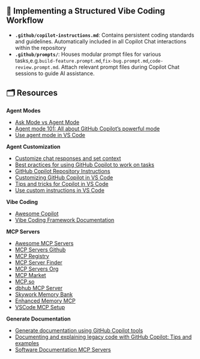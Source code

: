 ## 🧱 Implementing a Structured Vibe Coding Workflow

* **`.github/copilot-instructions.md`**: Contains persistent coding standards and guidelines. Automatically included in all Copilot Chat interactions within the repository
* **`.github/prompts/`**: Houses modular prompt files for various tasks,e.g.`build-feature.prompt.md`,`fix-bug.prompt.md`,`code-review.prompt.md`. Attach relevant prompt files during Copilot Chat sessions to guide AI assistance.

## 🗂️ Resources

**Agent Modes**
- [Ask Mode vs Agent Mode](https://devblogs.microsoft.com/dotnet/ask-mode-vs-agent-mode/)
- [Agent mode 101: All about GitHub Copilot’s powerful mode](https://github.blog/ai-and-ml/github-copilot/agent-mode-101-all-about-github-copilots-powerful-mode/)
- [Use agent mode in VS Code](https://code.visualstudio.com/docs/copilot/chat/chat-agent-mode)

**Agent Customization**
- [Customize chat responses and set context](https://learn.microsoft.com/en-us/visualstudio/ide/copilot-chat-context?view=vs-2022)
- [Best practices for using GitHub Copilot to work on tasks](https://docs.github.com/en/copilot/tutorials/coding-agent/get-the-best-results)
- [GitHub Copilot Repository Instructions](https://docs.github.com/en/copilot/customizing-copilot/adding-repository-custom-instructions-for-github-copilot)
- [Customizing GitHub Copilot in VS Code](https://code.visualstudio.com/docs/copilot/copilot-customization)
- [Tips and tricks for Copilot in VS Code](https://code.visualstudio.com/docs/copilot/copilot-tips-and-tricks)
- [Use custom instructions in VS Code](https://code.visualstudio.com/docs/copilot/customization/custom-instructions)
  
**Vibe Coding**
- [Awesome Copilot](https://github.com/github/awesome-copilot/tree/main)
- [Vibe Coding Framework Documentation](https://docs.google.com/document/d/12ATcyjCEKh8T-MPDZ-VMiQ1XMa9FUvvk2QazrsKoiR8/edit?tab=t.0)

**MCP Servers**
- [Awesome MCP Servers](https://github.com/punkpeye/awesome-mcp-servers)
- [MCP Servers Github](https://github.com/modelcontextprotocol/servers?tab=readme-ov-file)
- [MCP Registry](https://www.mcpregistry.online/)
- [MCP Server Finder](https://www.mcpserverfinder.com/)
- [MCP Servers Org](https://mcpservers.org/)
- [MCP Market](https://mcpmarket.com/)
- [MCP.so](https://mcp.so/)
- [dbhub MCP Server](https://github.com/bytebase/dbhub)
- [Skywork Memory Bank](https://skywork.ai/skypage/en/Mastering-Persistent-Memory-for-AI-Agents-A-Deep-Dive-into-Memory-Bank-MCP-Servers/1972567696433934336)
- [Enhanced Memory MCP](https://mcpmarket.com/server/enhanced-memory)
- [VSCode MCP Setup](https://code.visualstudio.com/docs/copilot/customization/mcp-servers)

**Generate Documentation**
- [Generate documentation using GitHub Copilot tools](https://learn.microsoft.com/en-us/training/modules/generate-documentation-using-github-copilot-tools/?utm_source=chatgpt.com)
- [Documenting and explaining legacy code with GitHub Copilot: Tips and examples](https://github.blog/ai-and-ml/github-copilot/documenting-and-explaining-legacy-code-with-github-copilot-tips-and-examples/?utm_source=chatgpt.com)
- [Software Documentation MCP Servers](https://medium.com/@joe.njenga/these-11-software-documentation-mcp-servers-will-ease-your-pain-and-support-burden-8f0db77477ab)

